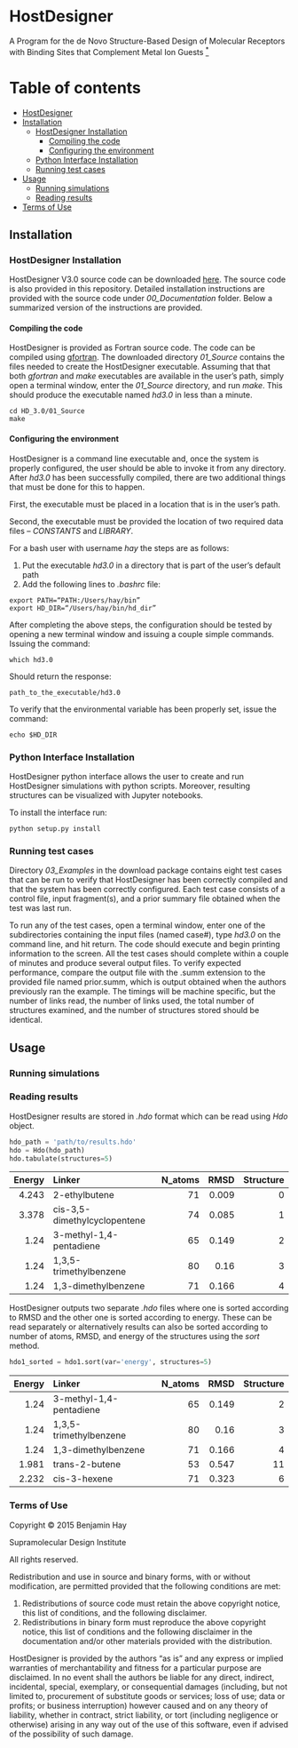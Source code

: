 # HostDesigner
A Program for the de Novo Structure-Based Design of Molecular Receptors with Binding Sites that Complement Metal Ion Guests
[<sup>*</sup>](http://pubs.acs.org/doi/full/10.1021/ic0202920)

Table of contents
=================
* [HostDesigner](#hostdesigner)
* [Installation](#installation)
  * [HostDesigner Installation](#hostdesigner-installation)
    * [Compiling the code](#compiling-the-code)
    * [Configuring the environment](#configuring-the-environment)
  * [Python Interface Installation](#python-interface-installation)
  * [Running test cases](#running-test-cases)
* [Usage](#usage)
  * [Running simulations](#running-simulations)
  * [Reading results](#reading-results)
* [Terms of Use](#terms-of-use)

## Installation

### HostDesigner Installation

HostDesigner V3.0 source code can be downloaded [here](https://sourceforge.net/projects/hostdesigner-v3-0/). The source code is also provided in this repository. Detailed installation instructions are provided with the source code under *00_Documentation* folder. Below a summarized version of the instructions are provided.

#### Compiling the code

HostDesigner is provided as Fortran source code. The code can be compiled using [gfortran](https://gcc.gnu.org).
The downloaded directory *01_Source* contains the files needed to create the HostDesigner executable.
Assuming that that both *gfortran* and *make* executables are available in the user’s path, simply open a terminal window, enter the *01_Source* directory, and run *make*. This should produce the executable named *hd3.0* in less than a minute.

```
cd HD_3.0/01_Source
make
```

#### Configuring the environment

HostDesigner is a command line executable and, once the system is properly configured, the
user should be able to invoke it from any directory. After *hd3.0* has been successfully compiled,
there are two additional things that must be done for this to happen.

First, the executable must be placed in a location that is in the user’s path.

Second, the executable must be provided the location of two required data files – *CONSTANTS* and *LIBRARY*.

For a bash user with username *hay* the steps are as follows:

1. Put the executable *hd3.0* in a directory that is part of the user’s default path
2. Add the following lines to *.bashrc* file:

```
export PATH=“PATH:/Users/hay/bin”
export HD_DIR=“/Users/hay/bin/hd_dir”
```

After completing the above steps, the configuration should be tested by opening a new terminal
window and issuing a couple simple commands. Issuing the command:

```
which hd3.0
```

Should return the response:

```
path_to_the_executable/hd3.0
```

To verify that the environmental variable has been properly set, issue the command:

```
echo $HD_DIR
```

### Python Interface Installation

HostDesigner python interface allows the user to create and run HostDesigner simulations with python scripts. Moreover, resulting structures can be visualized with Jupyter notebooks.

To install the interface run:

```
python setup.py install
```

### Running test cases

Directory *03_Examples* in the download package contains eight test cases that can be run to
verify that HostDesigner has been correctly compiled and that the system has been correctly
configured. Each test case consists of a control file, input fragment(s), and a prior summary file
obtained when the test was last run.

To run any of the test cases, open a terminal window, enter one of the subdirectories containing the input files (named case#), type *hd3.0* on the command line, and hit return.
The code should execute and begin printing information to the screen.
All the test cases should complete within a couple of minutes and produce several output files.
To verify expected performance, compare the output file with the .summ extension to the provided file named prior.summ, which is output obtained when the authors previously ran the example.
The timings will be machine specific, but the number of links read, the number of links used, the total number of structures examined, and the number of structures stored should be identical.
## Usage
### Running simulations

### Reading results
HostDesigner results are stored in *.hdo* format which can be read using *Hdo* object.
```python
hdo_path = 'path/to/results.hdo'
hdo = Hdo(hdo_path)
hdo.tabulate(structures=5)
```

|   Energy | Linker                       |   N_atoms |   RMSD |   Structure |
|---------:|:-----------------------------|----------:|-------:|------------:|
|    4.243 | 2-ethylbutene                |        71 |  0.009 |           0 |
|    3.378 | cis-3,5-dimethylcyclopentene |        74 |  0.085 |           1 |
|    1.24  | 3-methyl-1,4-pentadiene      |        65 |  0.149 |           2 |
|    1.24  | 1,3,5-trimethylbenzene       |        80 |  0.16  |           3 |
|    1.24  | 1,3-dimethylbenzene          |        71 |  0.166 |           4 |
HostDesigner outputs two separate *.hdo* files where one is sorted according to RMSD and the other one is sorted according to energy. These can be read separately or alternatively results can also be sorted according to number of atoms, RMSD, and energy of the structures using the *sort* method.
```python
hdo1_sorted = hdo1.sort(var='energy', structures=5)
```
|   Energy | Linker                  |   N_atoms |   RMSD |   Structure |
|---------:|:------------------------|----------:|-------:|------------:|
|    1.24  | 3-methyl-1,4-pentadiene |        65 |  0.149 |           2 |
|    1.24  | 1,3,5-trimethylbenzene  |        80 |  0.16  |           3 |
|    1.24  | 1,3-dimethylbenzene     |        71 |  0.166 |           4 |
|    1.981 | trans-2-butene          |        53 |  0.547 |          11 |
|    2.232 | cis-3-hexene            |        71 |  0.323 |           6 |


### Terms of Use
Copyright © 2015 Benjamin Hay

Supramolecular Design Institute

All rights reserved.


Redistribution and use in source and binary forms, with or without modification, are permitted
provided that the following conditions are met:

1. Redistributions of source code must retain the above copyright notice, this list of conditions, and the following disclaimer.
2. Redistributions in binary form must reproduce the above copyright notice, this list of conditions and the following disclaimer in the documentation and/or other materials provided with the distribution.

HostDesigner is provided by the authors “as is” and any express or implied warranties of
merchantability and fitness for a particular purpose are disclaimed. In no event shall the authors
be liable for any direct, indirect, incidental, special, exemplary, or consequential damages
(including, but not limited to, procurement of substitute goods or services; loss of use; data or
profits; or business interruption) however caused and on any theory of liability, whether in
contract, strict liability, or tort (including negligence or otherwise) arising in any way out of the
use of this software, even if advised of the possibility of such damage.
